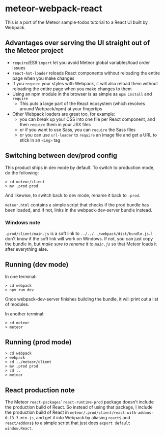 # meteor-webpack-react

This is a port of the Meteor sample-todos tutorial to a React UI built by Webpack.

## Advantages over serving the UI straight out of the Meteor project

* `require`/ES6 `import` let you avoid Meteor global variables/load order issues
* `react-hot-loader` reloads React components without reloading the entire page
  when you make changes
* If you `require` your styles with Webpack, it will also reload them without \
  reloading the entire page when you make changes to them
* Using an npm module in the browser is as simple as `npm install` and `require`
  * This puts a large part of the React ecosystem (which revolves around Webpack/npm)
    at your fingertips
* Other Webpack loaders are great too, for example:
  * you can break up your CSS into one file per React component, and then `require`
    them in your JSX files
  * or if you want to use Sass, you can `require` the Sass files
  * or you can use `url-loader` to `require` an image file and get a URL to stick in
    an `<img>` tag

## Switching between dev/prod config

This product ships in dev mode by default.  To switch to production mode, do the following:
```
> cd meteor/client
> mv .prod prod
```

And likewise, to switch back to dev mode, rename it back to `.prod`.

`meteor.html` contains a simple script that checks if the prod bundle has been loaded, and if
not, links in the webpack-dev-server bundle instead.

### Windows note

`.prod/client/main.js` is a soft link to `../../../webpack/dist/bundle.js`.  I don't know
if the soft link will work on Windows.  If not, you can just copy the bundle in, but *make sure
to rename it to `main.js`* so that Meteor loads it after everything else.

## Running (dev mode)

In one terminal:
```
> cd webpack
> npm run dev
```
Once webpack-dev-server finishes building the bundle, it will print out a list of modules.

In another terminal:
```
> cd meteor
> meteor
```

## Running (prod mode)

```
> cd webpack
> webpack
> cd ../meteor/client
> mv .prod prod
> cd ..
> meteor
```

## React production note

The Meteor `react-packages`' `react-runtime-prod` package doesn't include the
production build of React.  So instead of using that package, I include the production
build of React in `meteor/.prod/client/react-with-addons-0.13.3.min.js`, and get it
into Webpack by aliasing `react$` and `react/addons$` to a simple script that just does
`export default window.React`.